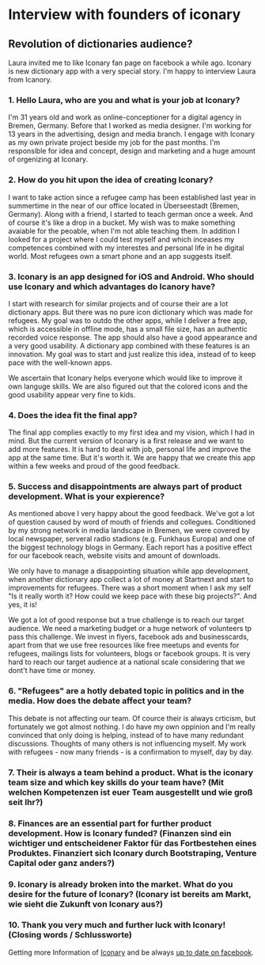 # Interview with founders of iconary
## Revolution of dictionaries audience?

Laura invited me to like Iconary fan page on facebook a while ago. Iconary is new dictionary app with a very special story. I'm happy to interview Laura from Icanory.

### 1. Hello Laura, who are you and what is your job at Iconary?

I'm 31 years old and work as online-conceptioner for a digital agency in Bremen, Germany. Before that I worked as media designer. I'm working for 13 years in the advertising, design and media branch. I engage with Iconary as my own private project beside my job for the past months. I'm responsible for idea and concept, design and marketing and a huge amount of orgenizing at Iconary.

### 2. How do you hit upon the idea of creating Iconary?

I want to take action since a refugee camp has been established last year in summertime in the near of our office located in Überseestadt (Bremen, Germany). Along with a friend, I started to teach german once a week. And of course it's like a drop in a bucket. My wish was to make something avaiable for the peoable, when I'm not able teaching them. In addition I looked for a project where I could test myself and which inceases my competences combined with my interestes and personal life in he digital world. Most refugees own a smart phone and an app suggests itself.

### 3. Iconary is an app designed for iOS and Android. Who should use Iconary and which advantages do Icanory have?

I start with research for similar projects and of course their are a lot dictionary apps. But there was no pure icon dictionary which was made for refugees. My goal was to outdo the other apps, while I deliver a free app, which is accessible in offline mode, has a small file size, has an authentic recorded voice response. The app should also have a good appearance and a very good usability. A dictionary app combined with these features is an innovation. My goal was to start and just realize this idea, instead of to keep pace with the well-known apps.

We ascertain that Iconary helps everyone which would like to improve it own languge skills. We are also figured out that the colored icons and the good usability appear very fine to kids.

### 4. Does the idea fit the final app?

The final app complies exactly to my first idea and my vision, which I had in mind. But the current version of Iconary is a first release and we want to add more features. It is hard to deal with job, personal life and improve the app at the same time. But it's worth it. We are happy that we create this app within a few weeks and proud of the good feedback.

### 5. Success and disappointments are always part of product development. What is your expierence?

As mentioned above I very happy about the good feedback. We've got a lot of question caused by word of mouth of friends and collegues. Conditioned by my strong network in media landscape in Bremen, we were covered by local newspaper, serveral radio stadions (e.g. Funkhaus Europa) and one of the biggest technology blogs in Germany. Each report has a positive effect for our facebook reach, website visits and amount of downloads.

We only have to manage a disappointing situation while app development, when another dictionary app collect a lot of money at Startnext and start to improvements for refugees. There was a short moment when I ask my self "Is it really worth it? How could we keep pace with these big projects?". And yes, it is!

We got a lot of good response but a true challenge is to reach our target audience. We need a marketing budget or a huge network of volunteers tp pass this challenge. We invest in flyers, facebook ads and businesscards, apart from that we use free resources like free meetups and events for refugees, mailings lists for volunteers, blogs or facebook groups. It is very hard to reach our target audience at a national scale considering that we dont't have time or money.

### 6. "Refugees" are a hotly debated topic in politics and in the media. How does the debate affect your team?

This debate is not affecting our team. Of cource their is always crticism, but fortunately we got almost nothing. I do have my own oppinion and I'm really convinced that only doing is helping, instead of to have many redundant discussions. Thoughts of many others is not influencing myself. My work with refugees - now many friends - is a confirmation to myself, day by day.

### 7. Their is always a team behind a product. What is the iconary team size and which key skills do your team have? (Mit welchen Kompetenzen ist euer Team ausgestellt und wie groß seit Ihr?)
### 8. Finances are an essential part for further product development. How is Iconary funded? (Finanzen sind ein wichtiger und entscheidener Faktor für das Fortbestehen eines Produktes. Finanziert sich Iconary durch Bootstraping, Venture Capital oder ganz anders?)
### 9. Iconary is already broken into the market. What do you desire for the future of Iconary? (Iconary ist bereits am Markt, wie sieht die Zukunft von Iconary aus?)
### 10. Thank you very much and further luck with Iconary! (Closing words / Schlussworte)

Getting more Information of <a href="http://iconary.eu/" target="_blank">Iconary</a> and be always <a href="https://www.facebook.com/iconary" target="_blank">up to date on facebook</a>.
